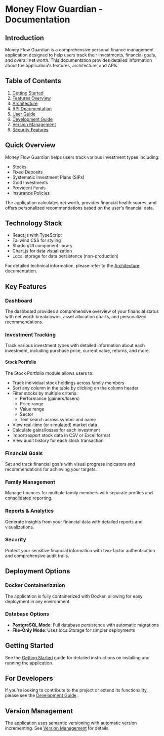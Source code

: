 
# Money Flow Guardian - Documentation

## Introduction

Money Flow Guardian is a comprehensive personal finance management application designed to help users track their investments, financial goals, and overall net worth. This documentation provides detailed information about the application's features, architecture, and APIs.

## Table of Contents

1. [Getting Started](./getting-started.md)
2. [Features Overview](./features/README.md)
3. [Architecture](./architecture.md)
4. [API Documentation](./api/README.md)
5. [User Guide](./user-guide/README.md)
6. [Development Guide](./development-guide.md)
7. [Version Management](./version-management.md)
8. [Security Features](./user-guide/security.md)

## Quick Overview

Money Flow Guardian helps users track various investment types including:

- Stocks
- Fixed Deposits
- Systematic Investment Plans (SIPs)
- Gold Investments
- Provident Funds
- Insurance Policies

The application calculates net worth, provides financial health scores, and offers personalized recommendations based on the user's financial data.

## Technology Stack

- React.js with TypeScript
- Tailwind CSS for styling
- Shadcn/UI component library
- Chart.js for data visualization
- Local storage for data persistence (non-production)

For detailed technical information, please refer to the [Architecture](./architecture.md) documentation.

## Key Features

### Dashboard
The dashboard provides a comprehensive overview of your financial status with net worth breakdowns, asset allocation charts, and personalized recommendations.

### Investment Tracking
Track various investment types with detailed information about each investment, including purchase price, current value, returns, and more.

#### Stock Portfolio
The Stock Portfolio module allows users to:
- Track individual stock holdings across family members
- Sort any column in the table by clicking on the column header
- Filter stocks by multiple criteria:
  - Performance (gainers/losers)
  - Price range
  - Value range
  - Sector
  - Text search across symbol and name
- View real-time (or simulated) market data
- Calculate gains/losses for each investment
- Import/export stock data in CSV or Excel format
- View audit history for each stock transaction

### Financial Goals
Set and track financial goals with visual progress indicators and recommendations for achieving your targets.

### Family Management
Manage finances for multiple family members with separate profiles and consolidated reporting.

### Reports & Analytics
Generate insights from your financial data with detailed reports and visualizations.

### Security
Protect your sensitive financial information with two-factor authentication and comprehensive audit trails.

## Deployment Options

### Docker Containerization
The application is fully containerized with Docker, allowing for easy deployment in any environment. 

### Database Options
- **PostgreSQL Mode**: Full database persistence with automatic migrations
- **File-Only Mode**: Uses localStorage for simpler deployments

## Getting Started

See the [Getting Started](./getting-started.md) guide for detailed instructions on installing and running the application.

## For Developers

If you're looking to contribute to the project or extend its functionality, please see the [Development Guide](./development-guide.md).

## Version Management

The application uses semantic versioning with automatic version incrementing. See [Version Management](./version-management.md) for details.
